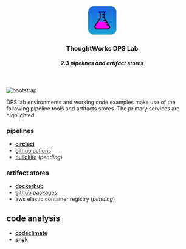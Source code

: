 <div align="center">
	<p>
		<img alt="CircleCI Logo" src="https://github.com/ThoughtWorks-DPS/lab-documentation/blob/master/doc/img/dps-lab.png?sanitize=true" width="75" />
	</p>
  <h3>ThoughtWorks DPS Lab</h3>
  <h5>2.3 pipelines and artifact stores</h5>
</div>
<br />

![bootstrap](https://img.shields.io/badge/document-EarlyDraft-yellow.svg?style=for-the-badge&logo=markdown)   

DPS lab environments and working code examples make use of the following pipeline tools and artifacts stores. The primary services are highlighted.

### pipelines

- [**circleci**](https://circleci.com)
- [github actions](https://github.com/features/actions)
- [buildkite](https://buildkite.com) (_pending_)

### artifact stores

- [**dockerhub**](https://hub.docker.com)
- [github packages](https://github.com/features/packages)
- aws elastic container registry (_pending_)

## code analysis

- [**codeclimate**](https://codeclimate.com)
- [**snyk**](https://snyk.io)
